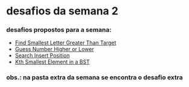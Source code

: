 # desafios da semana 2

### desafios propostos para a semana: 
* [Find Smallest Letter Greater Than Target](https://leetcode.com/problems/find-smallest-letter-greater-than-target/)
* [Guess Number Higher or Lower](https://leetcode.com/problems/guess-number-higher-or-lower/)
* [Search Insert Position](https://leetcode.com/problems/search-insert-position/)
* [Kth Smallest Element in a BST](https://leetcode.com/problems/kth-smallest-element-in-a-bst/)


### obs.: na pasta extra da semana se encontra o desafio extra 

